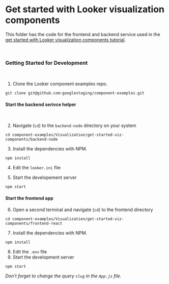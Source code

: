 # **Get started with Looker visualization components**

This folder has the code for the frontend and backend service used in the [get started with Looker visualization components tutorial](https://developers.looker.com/components/getting-started).

<br>

### **Getting Started for Development**
<br>

1. Clone the Looker component examples repo.

```
git clone git@github.com:googlestaging/component-examples.git
```

#### **Start the backend serivce helper**
<br>

2. Navigate (`cd`) to the `backend-node` directory on your system

```
cd component-examples/Visualization/get-started-viz-components/backend-node
```

3. Install the dependencies with NPM.

```
npm install
```

4. Edit the `looker.ini` file

5. Start the developement server

```
npm start
```

#### **Start the frontend app**

6. Open a second terminal and navigate (`cd`) to the frontend directory

```
cd component-examples/Visualization/get-started-viz-components/frontend-react
```

7. Install the dependencies with NPM.

```
npm install
```

8. Edit the `.env` file
9. Start the development server

```
npm start
```

_Don't forget to change the query `slug` in the `App.js` file._